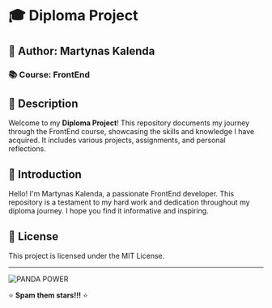 # 🎓 Diploma Project

## 👤 Author: Martynas Kalenda

### 📚 Course: FrontEnd

## 📝 Description
Welcome to my **Diploma Project**! This repository documents my journey through the FrontEnd course, showcasing the skills and knowledge I have acquired. It includes various projects, assignments, and personal reflections.

## 🌟 Introduction
Hello! I'm Martynas Kalenda, a passionate FrontEnd developer. This repository is a testament to my hard work and dedication throughout my diploma journey. I hope you find it informative and inspiring.

## 📜 License
This project is licensed under the MIT License.

---

![PANDA POWER]([URL_to_the_GIF](https://images.app.goo.gl/zq5woVnyEi1XWacj8))

⭐ **Spam them stars!!!** ⭐
